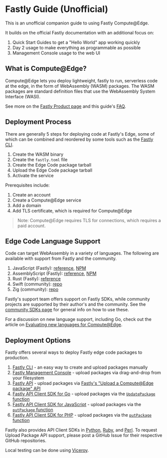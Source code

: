 # Fastly Guide (Unofficial)

This is an unofficial companion guide to using Fastly Compute@Edge.

It builds on the official Fastly documentation with an additional focus on:

1. Quick Start Guides to get a "Hello World" app working quickly
1. Day 2 usage to make everything as programmable as possible
1. Management Console usage to the web UI

## What is Compute@Edge?

Compute@Edge lets you deploy lightweight, fastly to run, serverless code at the edge, in the form of WebAssembly (WASM) packages. The WASM packages are standard definition files that use the WebAssembly System Interface (WASI).

See more on the [Fastly Product page](https://docs.fastly.com/products/compute-at-edge) and this guide's [FAQ](compute/faq).

## Deployment Process

There are generally 5 steps for deploying code at Fastly's Edge, some of which can be combined and reordered by some tools such as the [Fastly CLI](https://github.com/fastly/cli).

1. Create the WASM binary
1. Create the `fastly.toml` file
1. Create the Edge Code package tarball
1. Upload the Edge Code package tarball
1. Activate the service

Prerequisites include:

1. Create an account
1. Create a Compute@Edge service
1. Add a domain
1. Add TLS certificate, which is required for Compute@Edge

> Note: Compute@Edge requires TLS for connections, which requires a paid account.

## Edge Code Language Support

Code can target WebAssembly in a variety of languages. The following are available with support from Fastly and the community.

1. JavaScript (Fastly): [reference](https://js-compute-reference-docs.edgecompute.app/), [NPM](https://www.npmjs.com/package/@fastly/js-compute)
1. AssemblyScript (Fastly): [reference](https://as-compute-reference-docs.edgecompute.app/), [NPM](https://www.npmjs.com/package/@fastly/as-compute)
1. Rust (Fastly): [reference](https://docs.rs/fastly/latest/fastly/)
1. Swift (community): [repo](https://github.com/AndrewBarba/swift-compute-runtime)
1. Zig (community): [repo](https://github.com/jedisct1/zigly)

Fastly's support team offers support on Fastly SDKs, while community projects are supported by their author's and the community. See the [community SDKs page](https://developer.fastly.com/learning/compute/custom/) for general info on how to use these.

For a discussion on new language support, including Go, check out the article on [Evaluating new languages for Compute@Edge](https://www.fastly.com/blog/evaluating-new-languages-for-edge-compute).

## Deployment Options

Fastly offers several ways to deploy Fastly edge code packages to production.

1. [Fastly CLI](https://developer.fastly.com/learning/compute/) - an easy way to create and upload packages manually
1. [Fastly Management Console](https://manage.fastly.com/) - upload packages via drag-and-drop from your filesystem
1. [Fastly API](https://developer.fastly.com/reference/api/) - upload packages via [Fastly's "Upload a Compute@Edge package" API](https://developer.fastly.com/reference/api/services/package/#put-package)
1. [Fastly API Client SDK for Go](https://github.com/fastly/go-fastly) - upload packages via the [`UpdatePackage` function](https://pkg.go.dev/github.com/fastly/go-fastly/v6/fastly#Client.UpdatePackage)
1. [Fastly API Client SDK for JavaScript](https://github.com/fastly/fastly-js) - upload packages via the [`putPackage` function](https://github.com/fastly/fastly-js/blob/main/docs/PackageApi.md#putPackage)
1. [Fastly API Client SDK for PHP](https://github.com/fastly/fastly-php) - upload packages via the [`putPackage` function](https://github.com/fastly/fastly-php/blob/main/docs/Api/PackageApi.md#putpackage)

Fastly also provides API Client SDKs in [Python](https://github.com/fastly/fastly-py), [Ruby](https://github.com/fastly/fastly-ruby), and [Perl](https://github.com/fastly/fastly-js). To request Upload Package API support, please post a GitHub Issue for their respective GitHub repositories.

Local testing can be done using [Viceroy](https://github.com/fastly/Viceroy).
